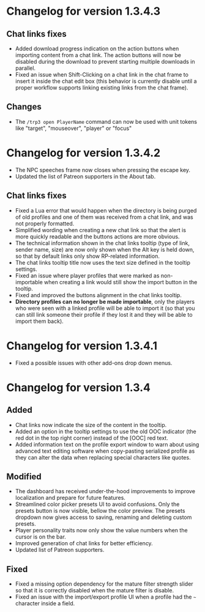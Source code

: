 # Changelog for version 1.3.4.3

## Chat links fixes

- Added download progress indication on the action buttons when importing content from a chat link. The action buttons will now be disabled during the download to prevent starting multiple downloads in parallel.
- Fixed an issue when Shift-Clicking on a chat link in the chat frame to insert it inside the chat edit box (this behavior is currently disable until a proper workflow supports linking existing links from the chat frame).

## Changes

- The `/trp3 open PlayerName` command can now be used with unit tokens like "target", "mouseover", "player" or "focus"

# Changelog for version 1.3.4.2

- The NPC speeches frame now closes when pressing the escape key.
- Updated the list of Patreon supporters in the About tab.

## Chat links fixes

- Fixed a Lua error that would happen when the directory is being purged of old profiles and one of them was received from a chat link, and was not properly formatted.
- Simplified wording when creating a new chat link so that the alert is more quickly readable and the buttons actions are more obvious.
- The technical information shown in the chat links tooltip (type of link, sender name, size) are now only shown when the Alt key is held down, so that by default links only show RP-related information.
- The chat links tooltip title now uses the text size defined in the tooltip settings.
- Fixed an issue where player profiles that were marked as non-importable when creating a link would still show the import button in the tooltip.
- Fixed and improved the buttons alignment in the chat links tooltip.
- **Directory profiles can no longer be made importable**, only the players who were seen with a linked profile will be able to import it (so that you can still link someone their profile if they lost it and they will be able to import them back).

# Changelog for version 1.3.4.1

- Fixed a possible issues with other add-ons drop down menus.

# Changelog for version 1.3.4

## Added

- Chat links now indicate the size of the content in the tooltip.
- Added an option in the tooltip settings to use the old OOC indicator (the red dot in the top right corner) instead of the [OOC] red text.
- Added information text on the profile export window to warn about using advanced text editing software when copy-pasting serialized profile as they can alter the data when replacing special characters like quotes.

## Modified

- The dashboard has received under-the-hood improvements to improve localization and prepare for future features.
- Streamlined color picker presets UI to avoid confusions. Only the presets button is now visible, bellow the color preview. The presets dropdown now gives access to saving, renaming and deleting custom presets.
- Player personality traits now only show the value numbers when the cursor is on the bar.
- Improved generation of chat links for better efficiency.
- Updated list of Patreon supporters.

## Fixed

- Fixed a missing option dependency for the mature filter strength slider so that it is correctly disabled when the mature filter is disable.
- Fixed an issue with the import/export profile UI when a profile had the `~` character inside a field.

